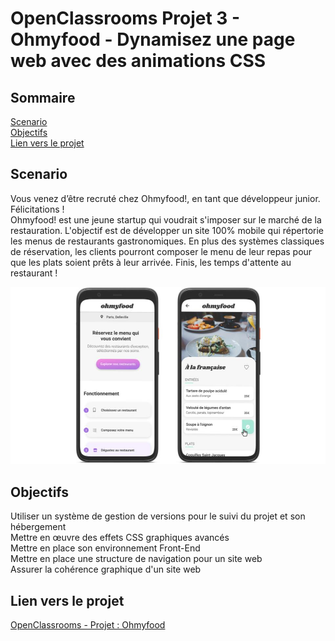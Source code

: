 # OpenClassrooms Projet 3 - Ohmyfood - Dynamisez une page web avec des animations CSS

## Sommaire
[Scenario](#scenario) <br>
[Objectifs](#objectifs) <br>
[Lien vers le projet](#lien-vers-le-projet) <br>

## Scenario
Vous venez d’être recruté chez Ohmyfood!, en tant que développeur junior. Félicitations ! <br>
Ohmyfood! est une jeune startup qui voudrait s'imposer sur le marché de la restauration. L'objectif est de développer un site 100% 
mobile qui répertorie les menus de restaurants gastronomiques. En plus des systèmes classiques de réservation, les clients pourront 
composer le menu de leur repas pour que les plats soient prêts à leur arrivée. Finis, les temps d'attente au restaurant !

![alt tag](https://github.com/balbijoh/OC-P3-Ohmyfood/blob/a3b62b49ec057d843f80f2e865d2d7914269e038/model.jpg)

## Objectifs
Utiliser un système de gestion de versions pour le suivi du projet et son hébergement <br>
Mettre en œuvre des effets CSS graphiques avancés <br>
Mettre en place son environnement Front-End <br>
Mettre en place une structure de navigation pour un site web <br>
Assurer la cohérence graphique d'un site web

## Lien vers le projet
[OpenClassrooms - Projet : Ohmyfood](https://balbijoh.github.io/OC-P3-Ohmyfood/index.html)
